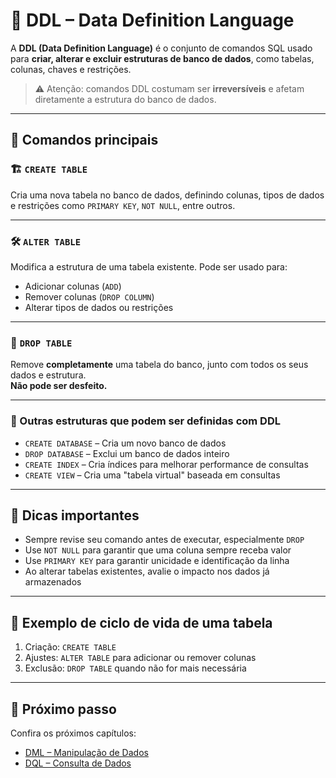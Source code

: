 # 🧱 DDL – Data Definition Language

A **DDL (Data Definition Language)** é o conjunto de comandos SQL usado para **criar, alterar e excluir estruturas de banco de dados**, como tabelas, colunas, chaves e restrições.

> ⚠️ Atenção: comandos DDL costumam ser **irreversíveis** e afetam diretamente a estrutura do banco de dados.

---

## 📌 Comandos principais

### 🏗️ `CREATE TABLE`
Cria uma nova tabela no banco de dados, definindo colunas, tipos de dados e restrições como `PRIMARY KEY`, `NOT NULL`, entre outros.

---

### 🛠️ `ALTER TABLE`
Modifica a estrutura de uma tabela existente. Pode ser usado para:
- Adicionar colunas (`ADD`)
- Remover colunas (`DROP COLUMN`)
- Alterar tipos de dados ou restrições

---

### 🧨 `DROP TABLE`
Remove **completamente** uma tabela do banco, junto com todos os seus dados e estrutura.  
**Não pode ser desfeito.**

---

### 🧱 Outras estruturas que podem ser definidas com DDL

- `CREATE DATABASE` – Cria um novo banco de dados
- `DROP DATABASE` – Exclui um banco de dados inteiro
- `CREATE INDEX` – Cria índices para melhorar performance de consultas
- `CREATE VIEW` – Cria uma "tabela virtual" baseada em consultas

---

## 🧠 Dicas importantes

- Sempre revise seu comando antes de executar, especialmente `DROP`
- Use `NOT NULL` para garantir que uma coluna sempre receba valor
- Use `PRIMARY KEY` para garantir unicidade e identificação da linha
- Ao alterar tabelas existentes, avalie o impacto nos dados já armazenados

---

## 🧬 Exemplo de ciclo de vida de uma tabela

1. Criação: `CREATE TABLE`
2. Ajustes: `ALTER TABLE` para adicionar ou remover colunas
3. Exclusão: `DROP TABLE` quando não for mais necessária

---

## 📁 Próximo passo

Confira os próximos capítulos:

- [DML – Manipulação de Dados](../DML/README.md)
- [DQL – Consulta de Dados](../DQL/README.md)
